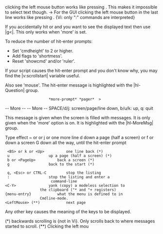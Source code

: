  clicking the left mouse button works
   like pressing <Space>.  This makes it impossible to select text though.
-> For the GUI clicking the left mouse button in the last line works like
   pressing <Space>.
{Vi: only ":" commands are interpreted}

If you accidentally hit <Enter> or <Space> and you want to see the displayed
text then use |g<|.  This only works when 'more' is set.

To reduce the number of hit-enter prompts:
- Set 'cmdheight' to 2 or higher.
- Add flags to 'shortmess'.
- Reset 'showcmd' and/or 'ruler'.

If your script causes the hit-enter prompt and you don't know why, you may
find the |v:scrollstart| variable useful.

Also see 'mouse'.  The hit-enter message is highlighted with the |hl-Question|
group.


						*more-prompt* *pager*  >
  -- More --
  -- More -- SPACE/d/j: screen/page/line down, b/u/k: up, q: quit

This message is given when the screen is filled with messages.  It is only
given when the 'more' option is on.  It is highlighted with the |hl-MoreMsg|
group.

Type					effect ~
     <CR> or <NL> or j or <Down>	one more line
     d					down a page (half a screen)
     <Space> or f or <PageDown>		down a screen
     G					down all the way, until the hit-enter
					prompt

     <BS> or k or <Up>			one line back (*)
     u					up a page (half a screen) (*)
     b or <PageUp>			back a screen (*)
     g					back to the start (*)

     q, <Esc> or CTRL-C			stop the listing
     :					stop the listing and enter a
					     command-line
    <C-Y>				yank (copy) a modeless selection to
					the clipboard ("* and "+ registers)
    {menu-entry}			what the menu is defined to in
					Cmdline-mode.
    <LeftMouse> (**)			next page

Any other key causes the meaning of the keys to be displayed.

(*)  backwards scrolling is {not in Vi}.  Only scrolls back to where messages
     started to scroll.
(**) Clicking the left mou